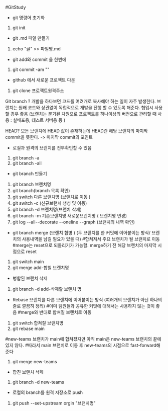 #GitStudy

- git 명령어 초기화
1. git init 

- git .md 파일 만들기
1. echo "글" >> 파일명.md

- git add와 commit 을 한번에 
1. git commit -am ""

- github 에서 새로운 프로젝트 다운 
1. git clone 프로젝트원격주소

Git branch ? 
개발을 하다보면 코드를 여려개로 복사해야 하는 일이 자주 발생한다. 브랜치는 원래 코드와 상관없이 독힙적으로 개발을 진행 할 수 있도록 해준다. 협업시 사용할 경우 좋음 
(브랜치는 분기된 차원으로 프로젝트를 하나이상의 버전으로 관리할 때 사용 : 실배포용, 테스트 서버용 등 )

HEAD?
모든 브랜치에 HEAD 값이 존재하는데 HEAD란 해당 브랜치의 마지막 commit을 뜻한다. -> 마지막 commit의 포인트 

- 로컬과 원격의 브랜치를 전부확인할 수 있음 
1. git branch -a 
2. git branch -all 

- git branch 만들기 
1. git branch 브랜치명
2. git branch(branch 목록 확인)
3. git switch 다른 브랜치명 (브랜치로 이동 )
4. git switch -c (신규브랜치 생성 및 이동)
5. git branch -d 브랜치명(브랜치 삭제)
6. git branch -m 기존브랜치명 새로운브랜치명 ( 브랜치명 변경)
7. git log --all--decorate --oneline --graph (브랜치의 내역 확인)

- git branch merge (브랜치 합병 )
(두 브랜치를 한 커밋에 이어붙이는 방식/ 브랜치의 사용내역을 남길 필요가 있을 때)
#합쳐져서 주요 브랜치가 될 브랜치로 이동 
#merge는 reset으로 되돌리기가 가능함. merge하기 전 해당 브랜치의 마지막 시점으로 reset
1. git switch main
2. git merge add-합칠 브랜치명 

- 병합된 브랜치 삭제
1. git branch -d add-삭제할 브랜치 명 

- Rebase 브랜치를 다른 브랜치에 이어붙이는 방식 
(여러개의 브랜치가 아닌 하나의 줄로 깔끔히 정리)
#이미 팀원들과 공유한 커밋에 대해서는 사용하지 않는 것이 좋음
#merge와 반대로 합쳐질 브랜치로 이동 
1. git switch 합쳐질 브랜치명 
2. git rebase main

#new-teams 브랜치가 main에 합쳐졌지만 아직 main은 new-teams 브랜치의 끝에 있지 않다.
#따라서 main 브랜치로 이동 후 new-teams의 시점으로 fast-forward해준다
1. git merge new-teams

- 합친 브랜치 삭제
1. git branch -d new-teams

- 로컬의 branch를 원격 저장소로 push
1. git push --set-upstream orgin "브랜치명"
